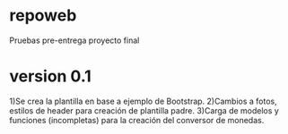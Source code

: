 # repoweb
Pruebas pre-entrega proyecto final

# version 0.1
1)Se crea la plantilla en base a ejemplo de Bootstrap.
2)Cambios a fotos, estilos de header para creación de plantilla padre.
3)Carga de modelos y funciones (incompletas) para la creación del conversor de monedas.
